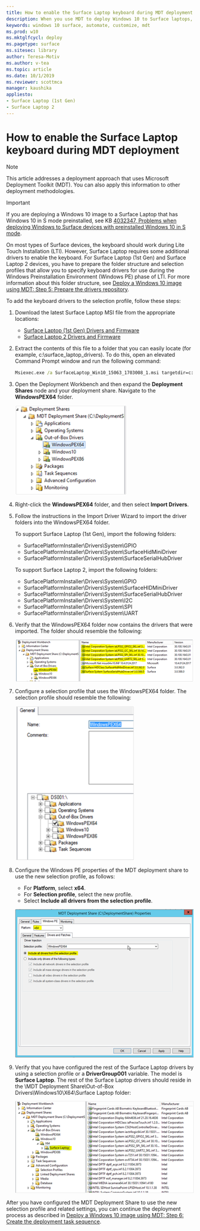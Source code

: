 ```yaml
---
title: How to enable the Surface Laptop keyboard during MDT deployment (Surface)
description: When you use MDT to deploy Windows 10 to Surface laptops, you need to import keyboard drivers to use in the Windows PE environment.
keywords: windows 10 surface, automate, customize, mdt
ms.prod: w10
ms.mktglfcycl: deploy
ms.pagetype: surface
ms.sitesec: library
author: Teresa-Motiv
ms.author: v-tea
ms.topic: article
ms.date: 10/1/2019
ms.reviewer: scottmca
manager: kaushika
appliesto:
- Surface Laptop (1st Gen)
- Surface Laptop 2
---
```


# How to enable the Surface Laptop keyboard during MDT deployment

> [!NOTE]
> This article addresses a deployment approach that uses Microsoft Deployment Toolkit (MDT). You can also apply this information to other deployment methodologies.

> [!IMPORTANT]
> If you are deploying a Windows 10 image to a Surface Laptop that has Windows 10 in S mode preinstalled, see KB [4032347, Problems when deploying Windows to Surface devices with preinstalled Windows 10 in S mode](https://support.microsoft.com/help/4032347/surface-preinstall-windows10-s-mode-issues).

On most types of Surface devices, the keyboard should work during Lite Touch Installation (LTI). However, Surface Laptop requires some additional drivers to enable the keyboard. For Surface Laptop (1st Gen) and Surface Laptop 2 devices, you have to prepare the folder structure and selection profiles that allow you to specify keyboard drivers for use during the Windows Preinstallation Environment (Windows PE) phase of LTI. For more information about this folder structure, see [Deploy a Windows 10 image using MDT: Step 5: Prepare the drivers repository](https://docs.microsoft.com/en-us/windows/deployment/deploy-windows-mdt/deploy-a-windows-10-image-using-mdt?redirectedfrom=MSDN#step-5-prepare-the-drivers-repository).

To add the keyboard drivers to the selection profile, follow these steps:

1. Download the latest Surface Laptop MSI file from the appropriate locations:
   - [Surface Laptop (1st Gen) Drivers and Firmware](https://www.microsoft.com/en-us/download/details.aspx?id=55489)
   - [Surface Laptop 2 Drivers and Firmware](https://www.microsoft.com/en-us/download/details.aspx?id=57515)

1. Extract the contents of this file to a folder that you can easily locate (for example, c:\surface_laptop_drivers). To do this, open an elevated Command Prompt window and run the following command:

   ```cmd
   Msiexec.exe /a SurfaceLaptop_Win10_15063_1703008_1.msi targetdir=c:\surface_laptop_drivers /qn
   ```

1. Open the Deployment Workbench and then expand the **Deployment Shares** node and your deployment share. Navigate to the **WindowsPEX64** folder.

   ![Image that shows the location of the WindowsPEX64 folder in the Deployment Workbench](./images/surface-laptop-keyboard-1.png)

1. Right-click the **WindowsPEX64** folder, and then select **Import Drivers**.
1. Follow the instructions in the Import Driver Wizard to import the driver folders into the WindowsPEX64 folder.  
   
   To support Surface Laptop (1st Gen), import the following folders:
   - SurfacePlatformInstaller\Drivers\System\GPIO
   - SurfacePlatformInstaller\Drivers\System\SurfaceHidMiniDriver
   - SurfacePlatformInstaller\Drivers\System\SurfaceSerialHubDriver  
   
   To support Surface Laptop 2, import the following folders:
   - SurfacePlatformInstaller\Drivers\System\GPIO
   - SurfacePlatformInstaller\Drivers\System\SurfaceHIDMiniDriver
   - SurfacePlatformInstaller\Drivers\System\SurfaceSerialHubDriver
   - SurfacePlatformInstaller\Drivers\System\I2C
   - SurfacePlatformInstaller\Drivers\System\SPI
   - SurfacePlatformInstaller\Drivers\System\UART  

1. Verify that the WindowsPEX64 folder now contains the drivers that were imported. The folder should resemble the following:  

   ![Image that shows the newly imported drivers in the WindowsPEX64 folder of the Deployment Workbench](./images/surface-laptop-keyboard-2.png)

1. Configure a selection profile that uses the WindowsPEX64 folder. The selection profile should resemble the following:  

   ![Image that shows the WindowsPEX64 folder selected as part of a selection profile](./images/surface-laptop-keyboard-3.png)

1. Configure the Windows PE properties of the MDT deployment share to use the new selection profile, as follows:  

   - For **Platform**, select **x64**.
   - For **Selection profile**, select the new profile.
   - Select **Include all drivers from the selection profile**.
   
   ![Image that shows the Windows PE properties of the MDT Deployment Share](./images/surface-laptop-keyboard-4.png)

1. Verify that you have configured the rest of the Surface Laptop drivers by using a selection profile or a **DriverGroup001** variable. The model is **Surface Laptop**. The rest of the Surface Laptop drivers should reside in the \MDT Deployment Share\Out-of-Box Drivers\Windows10\X64\Surface Laptop folder:

   ![Image that shows the regular Surface Laptop drivers in the Surface Laptop folder of the Deployment Workbench](./images/surface-laptop-keyboard-5.png)

After you have configured the MDT Deployment Share to use the new selection profile and related settings, you can continue the deployment process as described in [Deploy a Windows 10 image using MDT: Step 6: Create the deployment task sequence](https://docs.microsoft.com/windows/deployment/deploy-windows-mdt/deploy-a-windows-10-image-using-mdt#step-6-create-the-deployment-task-sequence).
